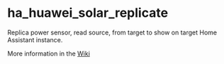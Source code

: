 # ha_huawei_solar_replicate
Replica power sensor, read source, from target to show on target Home Assistant instance.

More information in the [Wiki](https://github.com/JacobsenKim/ha_huawei_solar_replicate/wiki)

